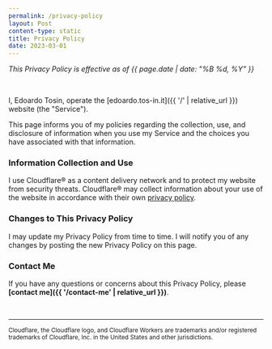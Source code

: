 ```yaml
---
permalink: /privacy-policy
layout: Post
content-type: static
title: Privacy Policy
date: 2023-03-01
---
```


*This Privacy Policy is effective as of {{ page.date | date: "%B %d, %Y" }}*

<br>

I, Edoardo Tosin, operate the [edoardo.tos-in.it]({{ '/' | relative_url }}) website (the "Service").

This page informs you of my policies regarding the collection, use, and disclosure of information when you use my Service and the choices you have associated with that information.

### Information Collection and Use

I use Cloudflare® as a content delivery network and to protect my website from security threats. Cloudflare® may collect information about your use of the website in accordance with their own [privacy policy](https://www.cloudflare.com/privacypolicy/).

### Changes to This Privacy Policy

I may update my Privacy Policy from time to time. I will notify you of any changes by posting the new Privacy Policy on this page.

### Contact Me

If you have any questions or concerns about this Privacy Policy, please **[contact me]({{ '/contact-me' | relative_url }})**.

<br>

---

<sub>
Cloudflare, the Cloudflare logo, and Cloudflare Workers are trademarks and/or registered trademarks of Cloudflare, Inc. in the United States and other jurisdictions.
</sub>